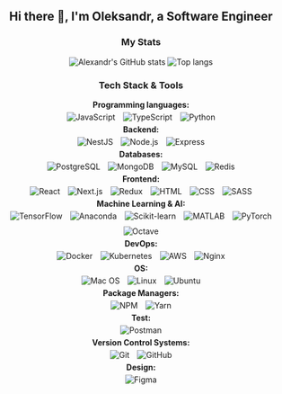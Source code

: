 <h2 align="center">Hi there 👋, I'm Oleksandr, a Software Engineer</h2>

<h3 align="center">My Stats</h3>
<div align="center">
  <img alt="Alexandr's GitHub stats" src="https://github-readme-stats.vercel.app/api?username=seemyoon&show_icons=true&theme=transparent"/>
  <img alt="Top langs" src="https://github-readme-stats.vercel.app/api/top-langs/?username=seemyoon&layout=compact&langs_count=8&theme=transparent"/>
</div>

<h3 align="center">Tech Stack & Tools</h3>

<div align="center">
  <div>
    <strong>Programming languages:</strong><br/>
    <img src="https://skillicons.dev/icons?i=js" hspace="2" title="JavaScript" style="margin: 5px;"/>
    <img src="https://skillicons.dev/icons?i=ts" hspace="2" title="TypeScript" style="margin: 5px;"/>
    <img src="https://skillicons.dev/icons?i=py" hspace="2" title="Python" style="margin: 5px;"/>
  </div>
   <div>
    <strong>Backend:</strong><br/>
    <img src="https://skillicons.dev/icons?i=nestjs" hspace="2" title="NestJS" style="margin: 5px;"/>
    <img src="https://skillicons.dev/icons?i=nodejs" hspace="2" title="Node.js" style="margin: 5px;"/>
    <img src="https://skillicons.dev/icons?i=express" hspace="2" title="Express" style="margin: 5px;"/>
  </div>
<div>
  <strong>Databases:</strong><br/>
  <img src="https://skillicons.dev/icons?i=postgres" hspace="2" title="PostgreSQL" style="margin: 5px;"/>
  <img src="https://skillicons.dev/icons?i=mongodb" hspace="2" title="MongoDB" style="margin: 5px;"/>
  <img src="https://skillicons.dev/icons?i=mysql" hspace="2" title="MySQL" style="margin: 5px;"/>
  <img src="https://skillicons.dev/icons?i=redis" hspace="2" title="Redis" style="margin: 5px;"/>
</div>
<div>
  <strong>Frontend:</strong><br/>
  <img src="https://skillicons.dev/icons?i=react" hspace="2" title="React" style="margin: 5px;"/>
  <img src="https://skillicons.dev/icons?i=nextjs" hspace="2" title="Next.js" style="margin: 5px;"/>
  <img src="https://skillicons.dev/icons?i=redux" hspace="2" title="Redux" style="margin: 5px;"/>
  <img src="https://skillicons.dev/icons?i=html" hspace="2" title="HTML" style="margin: 5px;"/>
  <img src="https://skillicons.dev/icons?i=css" hspace="2" title="CSS" style="margin: 5px;"/>
  <img src="https://skillicons.dev/icons?i=sass" hspace="2" title="SASS" style="margin: 5px;"/>
</div>
<div>
  <strong>Machine Learning & AI:</strong><br/>
  <img src="https://skillicons.dev/icons?i=tensorflow" hspace="2" title="TensorFlow" style="margin: 5px;"/>
  <img src="https://skillicons.dev/icons?i=anaconda" hspace="2" title="Anaconda" style="margin: 5px;"/>
  <img src="https://skillicons.dev/icons?i=sklearn" hspace="2" title="Scikit-learn" style="margin: 5px;"/>
  <img src="https://skillicons.dev/icons?i=matlab" hspace="2" title="MATLAB" style="margin: 5px;"/>
  <img src="https://skillicons.dev/icons?i=pytorch" hspace="2" title="PyTorch" style="margin: 5px;"/>
  <img src="https://skillicons.dev/icons?i=octave" hspace="2" title="Octave" style="margin: 5px;"/>
</div>
<div>
  <strong>DevOps:</strong><br/>
  <img src="https://skillicons.dev/icons?i=docker" hspace="2" title="Docker" style="margin: 5px;"/>
  <img src="https://skillicons.dev/icons?i=kubernetes" hspace="2" title="Kubernetes" style="margin: 5px;"/>
  <img src="https://skillicons.dev/icons?i=aws" hspace="2" title="AWS" style="margin: 5px;"/>
  <img src="https://skillicons.dev/icons?i=nginx" hspace="2" title="Nginx" style="margin: 5px;"/>
</div>
<div>
  <strong>OS:</strong><br/>
  <img src="https://skillicons.dev/icons?i=apple" hspace="2" title="Mac OS" style="margin: 5px;"/>
  <img src="https://skillicons.dev/icons?i=linux" hspace="2" title="Linux" style="margin: 5px;"/>
  <img src="https://skillicons.dev/icons?i=ubuntu" hspace="2" title="Ubuntu" style="margin: 5px;"/>
</div>
<div>
  <strong>Package Managers:</strong><br/>
  <img src="https://skillicons.dev/icons?i=npm" hspace="2" title="NPM" style="margin: 5px;"/>
  <img src="https://skillicons.dev/icons?i=yarn" hspace="2" title="Yarn" style="margin: 5px;"/>
</div>
<div>
  <strong>Test:</strong><br/>
  <img src="https://skillicons.dev/icons?i=postman" hspace="2" title="Postman" style="margin: 5px;"/>
</div>
<div>
  <div>
    <strong>Version Control Systems:</strong><br/>
    <img src="https://skillicons.dev/icons?i=git" hspace="2" title="Git" style="margin: 5px;"/>
    <img src="https://skillicons.dev/icons?i=github" hspace="2" title="GitHub" style="margin: 5px;"/>
  </div>
  <div>
    <strong>Design:</strong><br/>
    <img src="https://skillicons.dev/icons?i=figma" hspace="2" title="Figma" style="margin: 5px;"/>
  </div>
</div>

